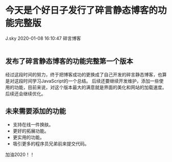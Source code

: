 <div class="blog-article">
<h1 class="title">今天是个好日子发行了碎言静态博客的功能完整版</h1>
<span class="author">J.sky</span>
<span class="time">2020-01-08 16:10:47</span>
<span class="tag">碎言博客</span>
</div>
</br>

## 发布了碎言静态博客的功能完整第一个版本

经过这段时间的努力，终于把博客成功的更换成了自己开发的碎言静态博客，也算是对这段时间学习JavaScript的一个总结。
后续还要继续开发维护，添加一些使用的功能，目前来说，对这个版本最大的满意就是界面的美化和网站的加载速度。
后续还会继续优化。

## 未来需要添加的功能

* 支持在线一件换肤。
* 更好的拓展功能。
* 更实用的功能。
* 吸引更多的程序员兄弟前来提交代码。

加油2020！！